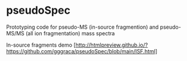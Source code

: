 # pseudoSpec
Prototyping code for pseudo-MS (in-source fragmention) and pseudo-MS/MS (all ion fragmentation) mass spectra

In-source fragments demo [http://htmlpreview.github.io/?https://github.com/gggraca/pseudoSpec/blob/main/ISF.html]
